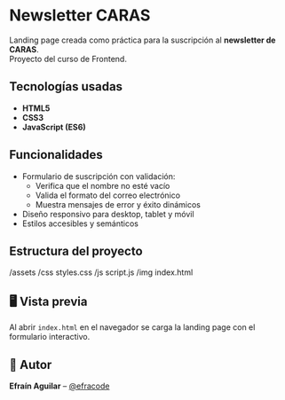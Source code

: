 # Newsletter CARAS

Landing page creada como práctica para la suscripción al **newsletter de CARAS**.  
Proyecto del curso de Frontend.

##  Tecnologías usadas
- **HTML5**
- **CSS3**
- **JavaScript (ES6)**

##  Funcionalidades
- Formulario de suscripción con validación:
  - Verifica que el nombre no esté vacío
  - Valida el formato del correo electrónico
  - Muestra mensajes de error y éxito dinámicos
- Diseño responsivo para desktop, tablet y móvil
- Estilos accesibles y semánticos

##  Estructura del proyecto
/assets
/css
styles.css
/js
script.js
/img
index.html


## 🖥 Vista previa
Al abrir `index.html` en el navegador se carga la landing page con el formulario interactivo.

## 👤 Autor
**Efraín Aguilar** – [@efracode](https://github.com/efracode)  

